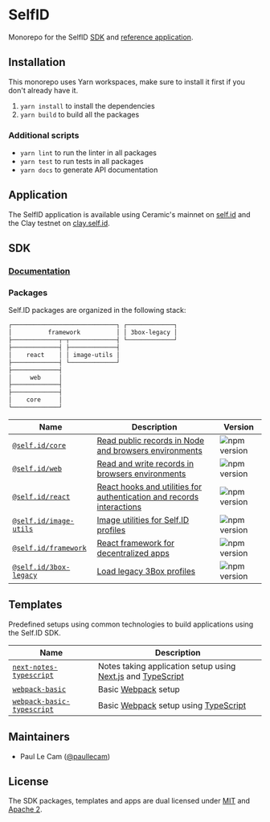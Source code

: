 # SelfID

Monorepo for the SelfID [SDK](#sdk) and [reference application](#application).

## Installation

This monorepo uses Yarn workspaces, make sure to install it first if you don't already have it.

1. `yarn install` to install the dependencies
1. `yarn build` to build all the packages

### Additional scripts

- `yarn lint` to run the linter in all packages
- `yarn test` to run tests in all packages
- `yarn docs` to generate API documentation

## Application

The SelfID application is available using Ceramic's mainnet on [self.id](https://self.id) and the Clay testnet on [clay.self.id](https://clay.self.id).

## SDK

### [Documentation](https://developers.ceramic.network/tools/self-id/overview/#sdk)

### Packages

Self.ID packages are organized in the following stack:

```sh
┌─────────────────────────────┐ ┌─────────────┐
│          framework          │ │ 3box-legacy │
├─────────────┬─┬─────────────┤ └─────────────┘
├─────────────┤ ├─────────────┤
│    react    │ │ image-utils │
├─────────────┤ └─────────────┘
├─────────────┤
│     web     │
├─────────────┤
├─────────────┤
│    core     │
└─────────────┘
```

| Name                                             | Description                                                                                                                                  | Version                                                               |
| ------------------------------------------------ | -------------------------------------------------------------------------------------------------------------------------------------------- | --------------------------------------------------------------------- |
| [`@self.id/core`](./packages/core)               | [Read public records in Node and browsers environments](https://developers.ceramic.network/reference/self-id/modules/core/)                  | ![npm version](https://img.shields.io/npm/v/@self.id/core.svg)        |
| [`@self.id/web`](./packages/web)                 | [Read and write records in browsers environments](https://developers.ceramic.network/reference/self-id/modules/web/)                         | ![npm version](https://img.shields.io/npm/v/@self.id/web.svg)         |
| [`@self.id/react`](./packages/react)             | [React hooks and utilities for authentication and records interactions](https://developers.ceramic.network/reference/self-id/modules/react/) | ![npm version](https://img.shields.io/npm/v/@self.id/react.svg)       |
| [`@self.id/image-utils`](./packages/image-utils) | [Image utilities for Self.ID profiles](https://developers.ceramic.network/reference/self-id/modules/image_utils/)                            | ![npm version](https://img.shields.io/npm/v/@self.id/image-utils.svg) |
| [`@self.id/framework`](./packages/framework)     | [React framework for decentralized apps](https://developers.ceramic.network/reference/self-id/modules/framework/)                            | ![npm version](https://img.shields.io/npm/v/@self.id/framework.svg)   |
| [`@self.id/3box-legacy`](./packages/3box-legacy) | [Load legacy 3Box profiles](https://developers.ceramic.network/reference/self-id/modules/3box_legacy/)                                       | ![npm version](https://img.shields.io/npm/v/@self.id/3box-legacy.svg) |

## Templates

Predefined setups using common technologies to build applications using the Self.ID SDK.

| Name                                                               | Description                                                                                                           |
| ------------------------------------------------------------------ | --------------------------------------------------------------------------------------------------------------------- |
| [`next-notes-typescript`](./templates/next-notes-typescript)       | Notes taking application setup using [Next.js](https://nextjs.org/) and [TypeScript](https://www.typescriptlang.org/) |
| [`webpack-basic`](./templates/webpack-basic)                       | Basic [Webpack](https://webpack.js.org/) setup                                                                        |
| [`webpack-basic-typescript`](./templates/webpack-basic-typescript) | Basic [Webpack](https://webpack.js.org/) setup using [TypeScript](https://www.typescriptlang.org/)                    |

<!-- | [`vite-basic`](./templates/vite-basic)                             | Basic [Vite](https://vitejs.dev/) setup                                                                               | -->

## Maintainers

- Paul Le Cam ([@paullecam](http://github.com/paullecam))

## License

The SDK packages, templates and apps are dual licensed under [MIT](LICENSE-MIT) and [Apache 2](LICENSE-APACHE).
